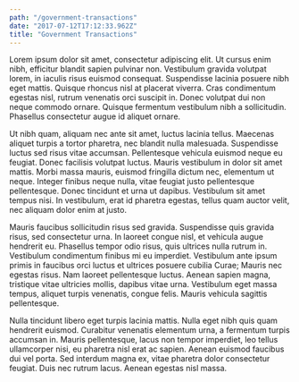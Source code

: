 ```yaml
---
path: "/government-transactions"
date: "2017-07-12T17:12:33.962Z"
title: "Government Transactions"
---
```


Lorem ipsum dolor sit amet, consectetur adipiscing elit. Ut cursus enim nibh, efficitur blandit sapien pulvinar non. Vestibulum gravida volutpat lorem, in iaculis risus euismod consequat. Suspendisse lacinia posuere nibh eget mattis. Quisque rhoncus nisl at placerat viverra. Cras condimentum egestas nisl, rutrum venenatis orci suscipit in. Donec volutpat dui non neque commodo ornare. Quisque fermentum vestibulum nibh a sollicitudin. Phasellus consectetur augue id aliquet ornare.

Ut nibh quam, aliquam nec ante sit amet, luctus lacinia tellus. Maecenas aliquet turpis a tortor pharetra, nec blandit nulla malesuada. Suspendisse luctus sed risus vitae accumsan. Pellentesque vehicula euismod neque eu feugiat. Donec facilisis volutpat luctus. Mauris vestibulum in dolor sit amet mattis. Morbi massa mauris, euismod fringilla dictum nec, elementum ut neque. Integer finibus neque nulla, vitae feugiat justo pellentesque pellentesque. Donec tincidunt et urna ut dapibus. Vestibulum sit amet tempus nisi. In vestibulum, erat id pharetra egestas, tellus quam auctor velit, nec aliquam dolor enim at justo.

Mauris faucibus sollicitudin risus sed gravida. Suspendisse quis gravida risus, sed consectetur urna. In laoreet congue nisl, et vehicula augue hendrerit eu. Phasellus tempor odio risus, quis ultrices nulla rutrum in. Vestibulum condimentum finibus mi eu imperdiet. Vestibulum ante ipsum primis in faucibus orci luctus et ultrices posuere cubilia Curae; Mauris nec egestas risus. Nam laoreet pellentesque luctus. Aenean sapien magna, tristique vitae ultricies mollis, dapibus vitae urna. Vestibulum eget massa tempus, aliquet turpis venenatis, congue felis. Mauris vehicula sagittis pellentesque.

Nulla tincidunt libero eget turpis lacinia mattis. Nulla eget nibh quis quam hendrerit euismod. Curabitur venenatis elementum urna, a fermentum turpis accumsan in. Mauris pellentesque, lacus non tempor imperdiet, leo tellus ullamcorper nisi, eu pharetra nisl erat ac sapien. Aenean euismod faucibus dui vel porta. Sed interdum magna ex, vitae pharetra dolor consectetur feugiat. Duis nec rutrum lacus. Aenean egestas nisl massa.
